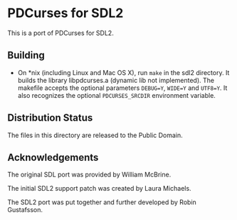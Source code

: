 PDCurses for SDL2
=================

This is a port of PDCurses for SDL2.


Building
--------

- On *nix (including Linux and Mac OS X), run `make` in the sdl2
  directory. It builds the library libpdcurses.a (dynamic lib not implemented).
  The makefile accepts the optional parameters `DEBUG=Y`, `WIDE=Y` and `UTF8=Y`.
  It also recognizes the optional `PDCURSES_SRCDIR` environment variable.


Distribution Status
-------------------

The files in this directory are released to the Public Domain.


Acknowledgements
----------------

The original SDL port was provided by William McBrine.

The initial SDL2 support patch was created by Laura Michaels.

The SDL2 port was put together and further developed by Robin Gustafsson.
